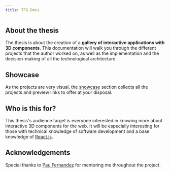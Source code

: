 ```yaml
---
title: TFG Docs
---
```


## About the thesis

The thesis is about the creation of a **gallery of interactive applications with 3D components**. This documentation will walk you through the different projects that the author worked on, as well as the implementation and the decision-making of all the technological architecture.

## Showcase

As the projects are very visual, the [showcase](/showcase) section collects all the projects and preview links to offer at your disposal.

## Who is this for?

This thesis's audience target is everyone interested in knowing more about interactive 3D components for the web. It will be especially interesting for those with technical knowledge of software development and a base knowledge of [React.js](https://react.dev/).

## Acknowledgements

Special thanks to [Pau Fernandez](https://github.com/pauek) for mentoring me throughout the project.
